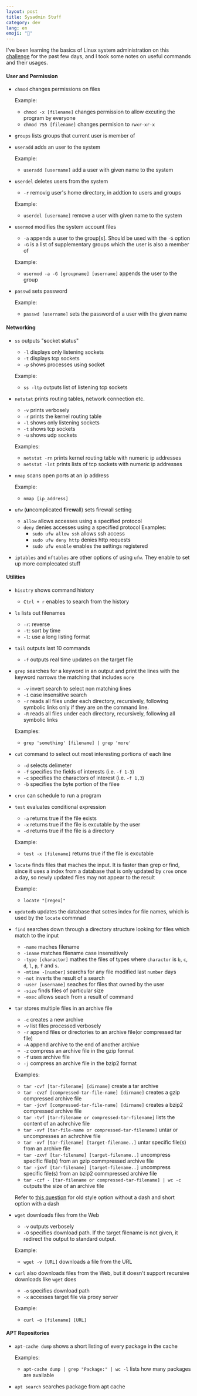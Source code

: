 ```yaml
---
layout: post
title: Sysadmin Stuff
category: dev
lang: en
emoji: "🌰"
---
```


I've been learning the basics of Linux system administration on this [challenge][linux-admin-challenge] for the past few days, and I took some notes on useful commands and their usages. 

#### User and Permission
- `chmod` changes permissions on files  

  Example:
  - ```chmod -x [filename]``` changes permission to allow excuting the program by everyone 
  - ``chmod 755 [filename]`` changes permision to `rwxr-xr-x`

- `groups` lists groups that current user is member of

- `useradd` adds an user to the system  
  
  Example:  
  - ```useradd [username]``` add a user with given name to the system

- `userdel` deletes users from the system
  + `-r` removig user's home directory, in addtion to users and groups

  Example:  
  - ```userdel [username]``` remove a user with given name to the system

- `usermod` modifies the system account files
  + `-a` appends a user to the group[s]. Should be used with the `-G` option
  + `-G` is a list of supplementary groups which the user is also a member of

  Example:  
  - ```usermod -a -G [groupname] [username]``` appends the user to the group

- `passwd` sets password
  
  Example:
  - ```passwd [username]``` sets the password of a user with the given name


#### Networking
- `ss` outputs "**s**ocket **s**tatus"
    - `-l` displays only listening sockets
    - `-t` displays tcp sockets
    - `-p` shows processes using socket

   Example:
   - ```ss -ltp``` outputs list of listening tcp sockets

- `netstat` prints routing tables, network connection etc.
  - `-v` prints verbosely
  - `-r` prints the kernel routing table
  - `-l` shows only listening sockets
  - `-t` shows tcp sockets
  - `-u` shows udp sockets

  Examples:
  - ```netstat -rn``` prints kernel routing table with numeric ip addresses
  - ```netstat -lnt``` prints lists of tcp sockets with numeric ip addresses

- `nmap` scans open ports at an ip address  
  
  Example:
  - `nmap [ip_address]`

- `ufw` (**u**ncomplicated **f**ire**w**all) sets firewall setting  
  - `allow` allows accesses using a specified protocol
  - `deny`  denies accesses using a specified protocol
  Examples: 
    - ```sudo ufw allow ssh``` allows ssh access
    - ```sudo ufw deny http``` denies http requests  
    - ```sudo ufw enable``` enables the settings registered

- `iptables` and `nftables` are other options of using `ufw`. They enable to set up more complecated stuff


#### Utilities

- `hisotry` shows command history   
  - `Ctrl + r` enables to search from the history

- `ls` lists out filenames
    - `-r`: reverse
    - `-t`: sort by time
    - `-l`: use a long listing format

- `tail` outputs last 10 commands
    - `-f` outputs real time updates on the target file

- `grep` searches for a keyword in an output and print the lines with the keyword
    narrows the matching that includes `more` 
    + `-v` invert search to select non matching lines
    + `-i` case insensitive search
    + `-r` reads all files under each directory, recursively, following symbolic links only if they are on the command line. 
    + `-R` reads all files under each directory, recursively, following all symbolic links  
  
  Examples:
    - `grep 'something' [filename] | grep 'more'`  

- `cut` command to select out most interesting portions of each line
    - `-d` selects delimeter
    - `-f` specifies the fields of interests (i.e. `-f 1-3`)
    - `-c` specifies the charactors of interest (i.e. `-f 1,3`)
    - `-b` specifies the byte portion of the filee

- `cron` can schedule to run a program

- `test` evaluates conditional expression
  + `-a` returns true if the file exists
  + `-x` returns true if the file is excutable by the user
  + `-d` returns true if the file is a directory

  Example: 
  - `test -x [filename]` returns true if the file is excutable 

- `locate` finds files that maches the input. It is faster than grep or find, since it uses a index from a database that is only updated by `cron` once a day, so newly updated files may not appear to the result  

  Example:
  - `locate "[regex]"`

- `updatedb` updates the database that sotres index for file names, which is used by the `locate` commnad

- `find` searches down through a directory structure looking for files which match to the input
    - `-name` maches filename 
    - `-iname` matches filename case insensitively
    - `-type [charactor]` mathes the files of types where `charactor` is `b`, `c`, `d`, `l`, `p`, `f` and `s`.  
    - `-mtime -[number]` searchs for any file modified last `number` days
    - `-not` inverts the result of a search
    - `-user [username]` seaches for files that owned by the user
    - `-size` finds files of particular size
    - `-exec` allows seach from a result of command 

- `tar` stores multiple files in an archive file
  + `-c` creates a new archive
  + `-v` list files processed verbosely 
  + `-r` append files or directories to an archive file(or compressed tar file)
  + `-A` append archive to the end of another archive  
  + `-z` compress an archive file in the gzip format
  + `-f` uses archive file 
  + `-j` compress an archive file in the bzip2 format
  
  Examples:
    - `tar -cvf [tar-filename] [dirname]` create a tar archive
    - `tar -cvzf [compressed-tar-file-name] [dirname]` creates a  gzip compressed archive file
    - `tar -jcvf [compressed-tar-file-name] [dirname]` creates a bzip2 compressed  archive file 
    - `tar -tvf [tar-filename or compressed-tar-filename]` lists the content of an achrchive file
    - `tar -xvf [tar-file-name or compressed-tar-filename]` untar or uncompresses an achrchive file 
    - `tar -xvf [tar-filename] [target-filename..]` untar specific file(s) from an archive file
    - `tar -zxvf [tar-filename] [target-filename..]` uncompress specific file(s) from an gzip commpressed archive file
    - `tar -jxvf [tar-filename] [target-filename..]` uncompress specific file(s) from an bzip2 commpressed archive file
    - `tar -czf - [tar-filename or compressed-tar-filename] | wc -c` outputs the size of an archive file  
  
  Refer to [this question][tar-options] for old style option without a dash and short option with a dash

- `wget` downloads files from the Web  
  - `-v` outputs verbosely
  - `-O` specifies download path. If the target filename is not given, it redirect the output to standard output.  
  
  Example:
  - ```wget -v [URL]``` downloads a file from the URL

- `curl` also downloads files from the Web, but it doesn't support recursive downloads like `wget` does
  + `-o` specifies download path
  + `-x` accesses target file via proxy server
  
  Example:
  - ```curl -o [filename] [URL]```

#### APT Repositories
- `apt-cache dump` shows a short listing of every package in the cache  

  Examples:
  - ```apt-cache dump | grep "Package:" | wc -l``` lists how many packages are available

- `apt search` searches package from apt cache



[linux-admin-challenge]: https://github.com/snori74/linuxupskillchallenge
[tar-options]: https://serverfault.com/questions/474561/why-does-tar-xvfz-fail-but-tar-xvfz-work